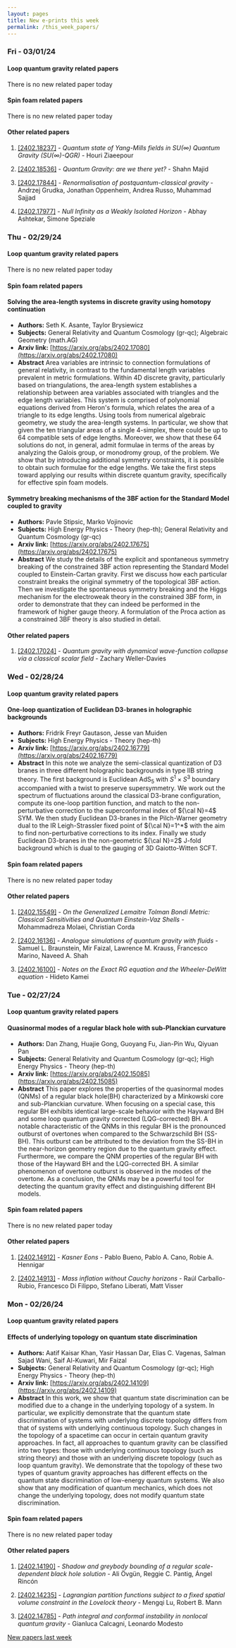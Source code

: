 ```yaml
---
layout: pages
title: New e-prints this week
permalink: /this_week_papers/
---
```




### Fri - 03/01/24

#### Loop quantum gravity related papers

There is no new related paper today 

#### Spin foam related papers

There is no new related paper today 



#### Other related papers

1. [[2402.18237]](https://arxiv.org/abs/2402.18237) - *Quantum state of Yang-Mills fields in $SU(\infty)$ Quantum Gravity  ($SU(\infty)$-QGR)* - Houri Ziaeepour

1. [[2402.18536]](https://arxiv.org/abs/2402.18536) - *Quantum Gravity: are we there yet?* - Shahn Majid

1. [[2402.17844]](https://arxiv.org/abs/2402.17844) - *Renormalisation of postquantum-classical gravity* - Andrzej Grudka, Jonathan Oppenheim, Andrea Russo, Muhammad Sajjad

1. [[2402.17977]](https://arxiv.org/abs/2402.17977) - *Null Infinity as a Weakly Isolated Horizon* - Abhay Ashtekar, Simone Speziale



### Thu - 02/29/24

#### Loop quantum gravity related papers

There is no new related paper today 

#### Spin foam related papers

#### **Solving the area-length systems in discrete gravity using homotopy  continuation**
 - **Authors:** Seth K. Asante, Taylor Brysiewicz
 - **Subjects:** General Relativity and Quantum Cosmology (gr-qc); Algebraic Geometry (math.AG)
 - **Arxiv link:** [https://arxiv.org/abs/2402.17080](https://arxiv.org/abs/2402.17080)
 - **Abstract**
 Area variables are intrinsic to connection formulations of general relativity, in contrast to the fundamental length variables prevalent in metric formulations. Within 4D discrete gravity, particularly based on triangulations, the area-length system establishes a relationship between area variables associated with triangles and the edge length variables. This system is comprised of polynomial equations derived from Heron's formula, which relates the area of a triangle to its edge lengths. Using tools from numerical algebraic geometry, we study the area-length systems. In particular, we show that given the ten triangular areas of a single 4-simplex, there could be up to 64 compatible sets of edge lengths. Moreover, we show that these 64 solutions do not, in general, admit formulae in terms of the areas by analyzing the Galois group, or monodromy group, of the problem. We show that by introducing additional symmetry constraints, it is possible to obtain such formulae for the edge lengths. We take the first steps toward applying our results within discrete quantum gravity, specifically for effective spin foam models. 

#### **Symmetry breaking mechanisms of the 3BF action for the Standard Model  coupled to gravity**
 - **Authors:** Pavle Stipsic, Marko Vojinovic
 - **Subjects:** High Energy Physics - Theory (hep-th); General Relativity and Quantum Cosmology (gr-qc)
 - **Arxiv link:** [https://arxiv.org/abs/2402.17675](https://arxiv.org/abs/2402.17675)
 - **Abstract**
 We study the details of the explicit and spontaneous symmetry breaking of the constrained 3BF action representing the Standard Model coupled to Einstein-Cartan gravity. First we discuss how each particular constraint breaks the original symmetry of the topological 3BF action. Then we investigate the spontaneous symmetry breaking and the Higgs mechanism for the electroweak theory in the constrained 3BF form, in order to demonstrate that they can indeed be performed in the framework of higher gauge theory. A formulation of the Proca action as a constrained 3BF theory is also studied in detail. 



#### Other related papers

1. [[2402.17024]](https://arxiv.org/abs/2402.17024) - *Quantum gravity with dynamical wave-function collapse via a classical  scalar field* - Zachary Weller-Davies



### Wed - 02/28/24

#### Loop quantum gravity related papers

#### **One-loop quantization of Euclidean D3-branes in holographic backgrounds**
 - **Authors:** Fridrik Freyr Gautason, Jesse van Muiden
 - **Subjects:** High Energy Physics - Theory (hep-th)
 - **Arxiv link:** [https://arxiv.org/abs/2402.16779](https://arxiv.org/abs/2402.16779)
 - **Abstract**
 In this note we analyze the semi-classical quantization of D3 branes in three different holographic backgrounds in type IIB string theory. The first background is Euclidean AdS$_5$ with $S^1\times S^3$ boundary accompanied with a twist to preserve supersymmetry. We work out the spectrum of fluctuations around the classical D3-brane configuration, compute its one-loop partition function, and match to the non-perturbative correction to the superconformal index of ${\cal N}=4$ SYM. We then study Euclidean D3-branes in the Pilch-Warner geometry dual to the IR Leigh-Strassler fixed point of ${\cal N}=1^*$ with the aim to find non-perturbative corrections to its index. Finally we study Euclidean D3-branes in the non-geometric ${\cal N}=2$ J-fold background which is dual to the gauging of 3D Gaiotto-Witten SCFT. 

#### Spin foam related papers

There is no new related paper today 



#### Other related papers

1. [[2402.15549]](https://arxiv.org/abs/2402.15549) - *On the Generalized Lemaitre Tolman Bondi Metric: Classical Sensitivities  and Quantum Einstein-Vaz Shells* - Mohammadreza Molaei, Christian Corda

1. [[2402.16136]](https://arxiv.org/abs/2402.16136) - *Analogue simulations of quantum gravity with fluids* - Samuel L. Braunstein, Mir Faizal, Lawrence M. Krauss, Francesco Marino, Naveed A. Shah

1. [[2402.16100]](https://arxiv.org/abs/2402.16100) - *Notes on the Exact RG equation and the Wheeler-DeWitt equation* - Hideto Kamei



### Tue - 02/27/24

#### Loop quantum gravity related papers

#### **Quasinormal modes of a regular black hole with sub-Planckian curvature**
 - **Authors:** Dan Zhang, Huajie Gong, Guoyang Fu, Jian-Pin Wu, Qiyuan Pan
 - **Subjects:** General Relativity and Quantum Cosmology (gr-qc); High Energy Physics - Theory (hep-th)
 - **Arxiv link:** [https://arxiv.org/abs/2402.15085](https://arxiv.org/abs/2402.15085)
 - **Abstract**
 This paper explores the properties of the quasinormal modes (QNMs) of a regular black hole(BH) characterized by a Minkowski core and sub-Planckian curvature. When focusing on a special case, this regular BH exhibits identical large-scale behavior with the Hayward BH and some loop quantum gravity corrected (LQG-corrected) BH. A notable characteristic of the QNMs in this regular BH is the pronounced outburst of overtones when compared to the Schwarzschild BH (SS-BH). This outburst can be attributed to the deviation from the SS-BH in the near-horizon geometry region due to the quantum gravity effect. Furthermore, we compare the QNM properties of the regular BH with those of the Hayward BH and the LQG-corrected BH. A similar phenomenon of overtone outburst is observed in the modes of the overtone. As a conclusion, the QNMs may be a powerful tool for detecting the quantum gravity effect and distinguishing different BH models. 

#### Spin foam related papers

There is no new related paper today 



#### Other related papers

1. [[2402.14912]](https://arxiv.org/abs/2402.14912) - *Kasner Eons* - Pablo Bueno, Pablo A. Cano, Robie A. Hennigar

1. [[2402.14913]](https://arxiv.org/abs/2402.14913) - *Mass inflation without Cauchy horizons* - Raúl Carballo-Rubio, Francesco Di Filippo, Stefano Liberati, Matt Visser



### Mon - 02/26/24

#### Loop quantum gravity related papers

#### **Effects of underlying topology on quantum state discrimination**
 - **Authors:** Aatif Kaisar Khan, Yasir Hassan Dar, Elias C. Vagenas, Salman Sajad Wani, Saif Al-Kuwari, Mir Faizal
 - **Subjects:** General Relativity and Quantum Cosmology (gr-qc); High Energy Physics - Theory (hep-th)
 - **Arxiv link:** [https://arxiv.org/abs/2402.14109](https://arxiv.org/abs/2402.14109)
 - **Abstract**
 In this work, we show that quantum state discrimination can be modified due to a change in the underlying topology of a system. In particular, we explicitly demonstrate that the quantum state discrimination of systems with underlying discrete topology differs from that of systems with underlying continuous topology. Such changes in the topology of a spacetime can occur in certain quantum gravity approaches. In fact, all approaches to quantum gravity can be classified into two types: those with underlying continuous topology (such as string theory) and those with an underlying discrete topology (such as loop quantum gravity). We demonstrate that the topology of these two types of quantum gravity approaches has different effects on the quantum state discrimination of low-energy quantum systems. We also show that any modification of quantum mechanics, which does not change the underlying topology, does not modify quantum state discrimination. 

#### Spin foam related papers

There is no new related paper today 



#### Other related papers

1. [[2402.14190]](https://arxiv.org/abs/2402.14190) - *Shadow and greybody bounding of a regular scale-dependent black hole  solution* - Ali Övgün, Reggie C. Pantig, Ángel Rincón

1. [[2402.14235]](https://arxiv.org/abs/2402.14235) - *Lagrangian partition functions subject to a fixed spatial volume  constraint in the Lovelock theory* - Mengqi Lu, Robert B. Mann

1. [[2402.14785]](https://arxiv.org/abs/2402.14785) - *Path integral and conformal instability in nonlocal quantum gravity* - Gianluca Calcagni, Leonardo Modesto






[New papers last week]({{site.url}}/archived/weekly/pre-prints/2024/02/26/archived_weekly_papers.html)